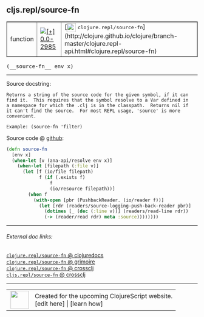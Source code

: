 ## cljs.repl/source-fn



 <table border="1">
<tr>
<td>function</td>
<td><a href="https://github.com/cljsinfo/cljs-api-docs/tree/0.0-2985"><img valign="middle" alt="[+] 0.0-2985" title="Added in 0.0-2985" src="https://img.shields.io/badge/+-0.0--2985-lightgrey.svg"></a> </td>
<td>
[<img height="24px" valign="middle" src="http://i.imgur.com/1GjPKvB.png"> <samp>clojure.repl/source-fn</samp>](http://clojure.github.io/clojure/branch-master/clojure.repl-api.html#clojure.repl/source-fn)
</td>
</tr>
</table>


 <samp>
(__source-fn__ env x)<br>
</samp>

---





Source docstring:

```
Returns a string of the source code for the given symbol, if it can
find it.  This requires that the symbol resolve to a Var defined in
a namespace for which the .clj is in the classpath.  Returns nil if
it can't find the source.  For most REPL usage, 'source' is more
convenient.

Example: (source-fn 'filter)
```


Source code @ [github](https://github.com/clojure/clojurescript/blob/r3169/src/clj/cljs/repl.clj#L1096-L1115):

```clj
(defn source-fn
  [env x]
  (when-let [v (ana-api/resolve env x)]
    (when-let [filepath (:file v)]
      (let [f (io/file filepath)
            f (if (.exists f)
                f
                (io/resource filepath))]
        (when f
          (with-open [pbr (PushbackReader. (io/reader f))]
            (let [rdr (readers/source-logging-push-back-reader pbr)]
              (dotimes [_ (dec (:line v))] (readers/read-line rdr))
              (-> (reader/read rdr) meta :source))))))))
```

<!--
Repo - tag - source tree - lines:

 <pre>
clojurescript @ r3169
└── src
    └── clj
        └── cljs
            └── <ins>[repl.clj:1096-1115](https://github.com/clojure/clojurescript/blob/r3169/src/clj/cljs/repl.clj#L1096-L1115)</ins>
</pre>

-->

---



###### External doc links:

[`clojure.repl/source-fn` @ clojuredocs](http://clojuredocs.org/clojure.repl/source-fn)<br>
[`clojure.repl/source-fn` @ grimoire](http://conj.io/store/v1/org.clojure/clojure/1.7.0-beta3/clj/clojure.repl/source-fn/)<br>
[`clojure.repl/source-fn` @ crossclj](http://crossclj.info/fun/clojure.repl/source-fn.html)<br>
[`cljs.repl/source-fn` @ crossclj](http://crossclj.info/fun/cljs.repl/source-fn.html)<br>

---

 <table>
<tr><td>
<img valign="middle" align="right" width="48px" src="http://i.imgur.com/Hi20huC.png">
</td><td>
Created for the upcoming ClojureScript website.<br>
[edit here] | [learn how]
</td></tr></table>

[edit here]:https://github.com/cljsinfo/cljs-api-docs/blob/master/cljsdoc/cljs.repl/source-fn.cljsdoc
[learn how]:https://github.com/cljsinfo/cljs-api-docs/wiki/cljsdoc-files

<!--

This information was too distracting to show to readers, but I'll leave it
commented here since it is helpful to:

- pretty-print the data used to generate this document
- and show how to retrieve that data



The API data for this symbol:

```clj
{:ns "cljs.repl",
 :name "source-fn",
 :signature ["[env x]"],
 :history [["+" "0.0-2985"]],
 :type "function",
 :full-name-encode "cljs.repl/source-fn",
 :source {:code "(defn source-fn\n  [env x]\n  (when-let [v (ana-api/resolve env x)]\n    (when-let [filepath (:file v)]\n      (let [f (io/file filepath)\n            f (if (.exists f)\n                f\n                (io/resource filepath))]\n        (when f\n          (with-open [pbr (PushbackReader. (io/reader f))]\n            (let [rdr (readers/source-logging-push-back-reader pbr)]\n              (dotimes [_ (dec (:line v))] (readers/read-line rdr))\n              (-> (reader/read rdr) meta :source))))))))",
          :title "Source code",
          :repo "clojurescript",
          :tag "r3169",
          :filename "src/clj/cljs/repl.clj",
          :lines [1096 1115]},
 :full-name "cljs.repl/source-fn",
 :clj-symbol "clojure.repl/source-fn",
 :docstring "Returns a string of the source code for the given symbol, if it can\nfind it.  This requires that the symbol resolve to a Var defined in\na namespace for which the .clj is in the classpath.  Returns nil if\nit can't find the source.  For most REPL usage, 'source' is more\nconvenient.\n\nExample: (source-fn 'filter)"}

```

Retrieve the API data for this symbol:

```clj
;; from Clojure REPL
(require '[clojure.edn :as edn])
(-> (slurp "https://raw.githubusercontent.com/cljsinfo/cljs-api-docs/catalog/cljs-api.edn")
    (edn/read-string)
    (get-in [:symbols "cljs.repl/source-fn"]))
```

-->
